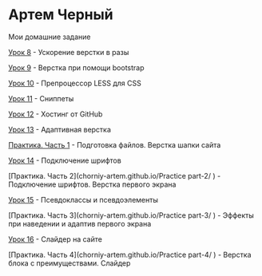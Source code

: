 # Артем Черный
Мои домашние задание

[Урок 8](chorniy-artem.github.io/lesson_8/ "Дз урок 8") - Ускорение верстки в разы

[Урок 9](chorniy-artem.github.io/lesson_9/ "Дз урок 9") - Верстка при помощи bootstrap

[Урок 10](chorniy-artem.github.io/lesson_10/ "Дз урок 10") - Препроцессор LESS для CSS

[Урок 11](chorniy-artem.github.io/lesson_11/ "Дз урок 11") - Сниппеты

[Урок 12](chorniy-artem.github.io/lesson_12/ "Дз урок 12") - Хостинг от GitHub

[Урок 13](chorniy-artem.github.io/lesson_13/ "Дз урок 13") - Адаптивная верстка

[Практика. Часть 1](chorniy-artem.github.io/Practice/ ) - Подготовка файлов. Верстка шапки сайта

[Урок 14](chorniy-artem.github.io/lesson_14/ "Дз урок 14") - Подключение шрифтов

[Практика. Часть 2](chorniy-artem.github.io/Practice part-2/ ) - Подключение шрифтов. Верстка первого экрана

[Урок 15](chorniy-artem.github.io/lesson_15/ "Дз урок 15") - Псевдоклассы и псевдоэлементы

[Практика. Часть 3](chorniy-artem.github.io/Practice part-3/ ) - Эффекты при наведении и адаптив первого экрана

[Урок 16](chorniy-artem.github.io/lesson_16/ "Дз урок 16") - Слайдер на сайте

[Практика. Часть 4](chorniy-artem.github.io/Practice part-4/ ) - Верстка блока с преимуществами. Слайдер
